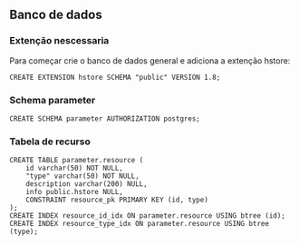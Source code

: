 ## Banco de dados

### Extenção nescessaria

Para começar crie o banco de dados general e adiciona a extenção hstore:

```roomsql
CREATE EXTENSION hstore SCHEMA "public" VERSION 1.8;
```

### Schema parameter

```roomsql
CREATE SCHEMA parameter AUTHORIZATION postgres;
```

### Tabela de recurso

```roomsql
CREATE TABLE parameter.resource (
	id varchar(50) NOT NULL,
	"type" varchar(50) NOT NULL,
	description varchar(200) NULL,
	info public.hstore NULL,
	CONSTRAINT resource_pk PRIMARY KEY (id, type)
);
CREATE INDEX resource_id_idx ON parameter.resource USING btree (id);
CREATE INDEX resource_type_idx ON parameter.resource USING btree (type);
```